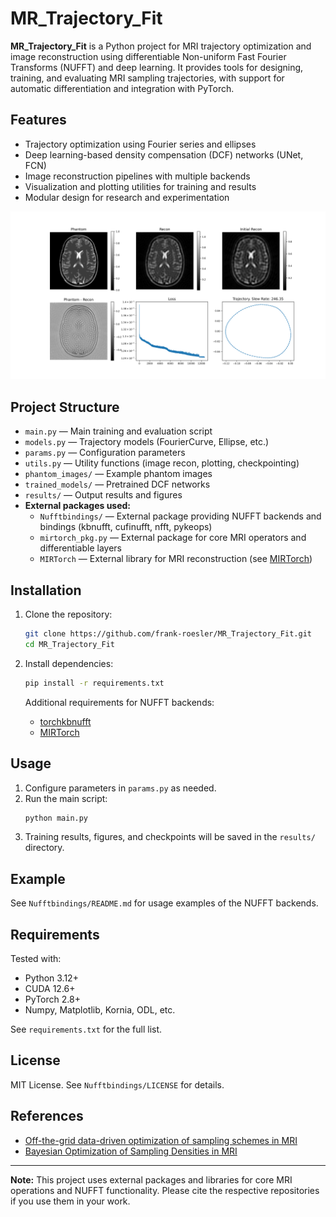 # MR_Trajectory_Fit

**MR_Trajectory_Fit** is a Python project for MRI trajectory optimization and image reconstruction using differentiable Non-uniform Fast Fourier Transforms (NUFFT) and deep learning. It provides tools for designing, training, and evaluating MRI sampling trajectories, with support for automatic differentiation and integration with PyTorch.

## Features

- Trajectory optimization using Fourier series and ellipses
- Deep learning-based density compensation (DCF) networks (UNet, FCN)
- Image reconstruction pipelines with multiple backends
- Visualization and plotting utilities for training and results
- Modular design for research and experimentation

![Example output](https://github.com/frank-roesler/MR_Trajectory_Fit/blob/main/final_figure.png)

## Project Structure

- `main.py` — Main training and evaluation script
- `models.py` — Trajectory models (FourierCurve, Ellipse, etc.)
- `params.py` — Configuration parameters
- `utils.py` — Utility functions (image recon, plotting, checkpointing)
- `phantom_images/` — Example phantom images
- `trained_models/` — Pretrained DCF networks
- `results/` — Output results and figures
- **External packages used:**
    - `Nufftbindings/` — External package providing NUFFT backends and bindings (kbnufft, cufinufft, nfft, pykeops)
    - `mirtorch_pkg.py` — External package for core MRI operators and differentiable layers
    - `MIRTorch` — External library for MRI reconstruction (see [MIRTorch](https://github.com/mmuckley/mirtorch))

## Installation

1. Clone the repository:
   ```bash
   git clone https://github.com/frank-roesler/MR_Trajectory_Fit.git
   cd MR_Trajectory_Fit
   ```

2. Install dependencies:
   ```bash
   pip install -r requirements.txt
   ```

   Additional requirements for NUFFT backends:
   - [torchkbnufft](https://github.com/mmuckley/torchkbnufft)
   - [MIRTorch](https://github.com/mmuckley/mirtorch)

## Usage

1. Configure parameters in `params.py` as needed.
2. Run the main script:
   ```bash
   python main.py
   ```
3. Training results, figures, and checkpoints will be saved in the `results/` directory.

## Example

See `Nufftbindings/README.md` for usage examples of the NUFFT backends.

## Requirements

Tested with:
- Python 3.12+
- CUDA 12.6+
- PyTorch 2.8+
- Numpy, Matplotlib, Kornia, ODL, etc.

See `requirements.txt` for the full list.

## License

MIT License. See `Nufftbindings/LICENSE` for details.

## References

- [Off-the-grid data-driven optimization of sampling schemes in MRI](https://arxiv.org/pdf/2010.01817.pdf)
- [Bayesian Optimization of Sampling Densities in MRI](https://arxiv.org/pdf/2209.07170.pdf)

---

**Note:** This project uses external packages and libraries for core MRI operations and NUFFT functionality. Please cite the respective repositories if you use them in your work.
